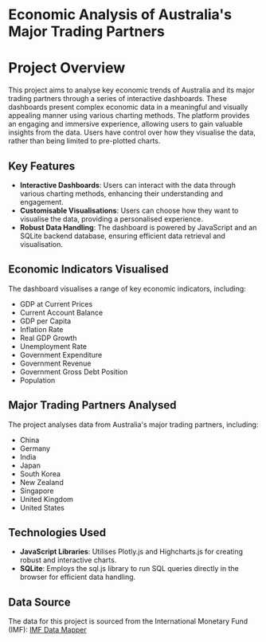 # Economic Analysis of Australia's Major Trading Partners
# Project Overview

This project aims to analyse key economic trends of Australia and its major trading partners through a series of interactive dashboards. These dashboards present complex economic data in a meaningful and visually appealing manner using various charting methods. The platform provides an engaging and immersive experience, allowing users to gain valuable insights from the data. Users have control over how they visualise the data, rather than being limited to pre-plotted charts.

## Key Features

- **Interactive Dashboards**: Users can interact with the data through various charting methods, enhancing their understanding and engagement.
- **Customisable Visualisations**: Users can choose how they want to visualise the data, providing a personalised experience.
- **Robust Data Handling**: The dashboard is powered by JavaScript and an SQLite backend database, ensuring efficient data retrieval and visualisation.

## Economic Indicators Visualised

The dashboard visualises a range of key economic indicators, including:
- GDP at Current Prices
- Current Account Balance
- GDP per Capita
- Inflation Rate
- Real GDP Growth
- Unemployment Rate
- Government Expenditure
- Government Revenue
- Government Gross Debt Position
- Population

## Major Trading Partners Analysed

The project analyses data from Australia's major trading partners, including:
- China
- Germany
- India
- Japan
- South Korea
- New Zealand
- Singapore
- United Kingdom
- United States

## Technologies Used

- **JavaScript Libraries**: Utilises Plotly.js and Highcharts.js for creating robust and interactive charts.
- **SQLite**: Employs the sql.js library to run SQL queries directly in the browser for efficient data handling.

## Data Source

The data for this project is sourced from the International Monetary Fund (IMF): [IMF Data Mapper](https://www.imf.org/external/datamapper/datasets)
